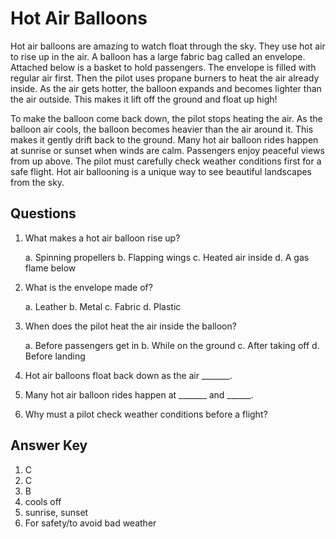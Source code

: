# Hot Air Balloons

Hot air balloons are amazing to watch float through the sky. They use hot air to rise up in the air. A balloon has a large fabric bag called an envelope. Attached below is a basket to hold passengers. The envelope is filled with regular air first. Then the pilot uses propane burners to heat the air already inside. As the air gets hotter, the balloon expands and becomes lighter than the air outside. This makes it lift off the ground and float up high!

To make the balloon come back down, the pilot stops heating the air. As the balloon air cools, the balloon becomes heavier than the air around it. This makes it gently drift back to the ground. Many hot air balloon rides happen at sunrise or sunset when winds are calm. Passengers enjoy peaceful views from up above. The pilot must carefully check weather conditions first for a safe flight. Hot air ballooning is a unique way to see beautiful landscapes from the sky.

## Questions

1. What makes a hot air balloon rise up?

   a. Spinning propellers
   b. Flapping wings
   c. Heated air inside
   d. A gas flame below

2. What is the envelope made of?

   a. Leather
   b. Metal
   c. Fabric
   d. Plastic

3. When does the pilot heat the air inside the balloon?

   a. Before passengers get in
   b. While on the ground
   c. After taking off
   d. Before landing

4. Hot air balloons float back down as the air _______.

5. Many hot air balloon rides happen at _______ and ______.

6. Why must a pilot check weather conditions before a flight?

## Answer Key

1. C
2. C
3. B
4. cools off
5. sunrise, sunset
6. For safety/to avoid bad weather
